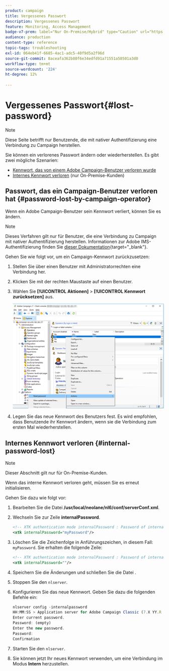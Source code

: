 ```yaml
---
product: campaign
title: Vergessenes Passwort
description: Vergessenes Passwort
feature: Monitoring, Access Management
badge-v7-prem: label="Nur On-Premise/Hybrid" type="Caution" url="https://experienceleague.adobe.com/docs/campaign-classic/using/installing-campaign-classic/architecture-and-hosting-models/hosting-models-lp/hosting-models.html?lang=de" tooltip="Gilt nur für Hybrid- und On-Premise-Bereitstellungen"
audience: production
content-type: reference
topic-tags: troubleshooting
exl-id: 064eb41f-6685-4ac1-adc5-40f9d5a2f96d
source-git-commit: 8aceafa362b80f6e34edfd91a71551a58501a3d0
workflow-type: tm+mt
source-wordcount: '224'
ht-degree: 12%

---
```


# Vergessenes Passwort{#lost-password}

>[!NOTE]
>
>Diese Seite betrifft nur Benutzende, die mit nativer Authentifizierung eine Verbindung zu Campaign herstellen.

Sie können ein verlorenes Passwort ändern oder wiederherstellen.
Es gibt zwei mögliche Szenarien:

* [Kennwort, das von einem Adobe Campaign-Benutzer verloren wurde](#password-lost-by-campaign-operator)
* [Internes Kennwort verloren](#internal-password-lost) (nur On-Premise-Kunden)

## Passwort, das ein Campaign-Benutzer verloren hat {#password-lost-by-campaign-operator}

Wenn ein Adobe Campaign-Benutzer sein Kennwort verliert, können Sie es ändern.

>[!NOTE]
>
>Dieses Verfahren gilt nur für Benutzer, die eine Verbindung zu Campaign mit nativer Authentifizierung herstellen. Informationen zur Adobe IMS-Authentifizierung finden Sie [dieser Dokumentation](https://helpx.adobe.com/ie/manage-account/using/change-or-reset-password.html){target="_blank"}.

Gehen Sie wie folgt vor, um ein Campaign-Kennwort zurückzusetzen:

1. Stellen Sie über einen Benutzer mit Administratorrechten eine Verbindung her.
1. Klicken Sie mit der rechten Maustaste auf einen Benutzer.
1. Wählen Sie **[!UICONTROL Aktionen]** > **[!UICONTROL Kennwort zurücksetzen]** aus.

   ![](assets/operator-passwd.png)

1. Legen Sie das neue Kennwort des Benutzers fest. Es wird empfohlen, dass Benutzende ihr Kennwort ändern, wenn sie die Verbindung zum ersten Mal wiederherstellen.

## Internes Kennwort verloren {#internal-password-lost}

>[!NOTE]
>
>Dieser Abschnitt gilt nur für On-Premise-Kunden.

Wenn das interne Kennwort verloren geht, müssen Sie es erneut initialisieren.

Gehen Sie dazu wie folgt vor:

1. Bearbeiten Sie die Datei **/usr/local/neolane/nl6/conf/serverConf.xml**.

1. Wechseln Sie zur Zeile **internalPassword**.

   ```xml
   <!-- XTK authentication mode internalPassword : Password of internal account -->
   <xtk internalPassword="myPassword"/>
   ```

1. Löschen Sie die Zeichenfolge in Anführungszeichen, in diesem Fall: `myPassword`. Sie erhalten die folgende Zeile:

   ```xml
   <!-- XTK authentication mode internalPassword : Password of internal account -->
   <xtk internalPassword=""/>
   ```

1. Speichern Sie die Änderungen und schließen Sie die Datei .

1. Stoppen Sie den `nlserver`.

1. Konfigurieren Sie das neue Kennwort. Geben Sie dazu die folgenden Befehle ein:

   ```javascript
   nlserver config -internalpassword
   HH:MM:SS > Application server for Adobe Campaign Classic (7.X YY.R build XXX@SHA1) of DD/MM/YYYY
   Enter current password.
   Password: (empty)
   Enter the new password.
   Password: 
   Confirmation 
   ```

1. Starten Sie den `nlserver`.

1. Sie können jetzt Ihr neues Kennwort verwenden, um eine Verbindung im Modus **Intern** herzustellen.
